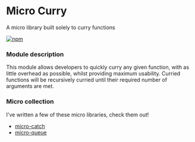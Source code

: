 # Micro Curry
A micro library built solely to curry functions

[![npm](https://img.shields.io/npm/v/micro-curry.svg?style=flat-square)](https://www.npmjs.com/package/micro-curry)

### Module description

This module allows developers to quickly curry any given function, with as little overhead as possible, whilst providing maximum usability. Curried functions will be recursively curried until their required number of arguments are met. 

### Micro collection

I've written a few of these micro libraries, check them out!

- [micro-catch](https://github.com/iainreid820/micro-catch)
- [micro-queue](https://github.com/iainreid820/micro-queue)


